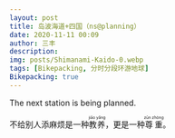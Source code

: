 ```yaml
---
layout: post
title: 岛波海道+四国（ns@planning）
date: 2020-11-11 00:09
author: 三丰
description:
img: posts/Shimanami-Kaido-0.webp
tags: [Bikepacking, 分时分段环游地球]
Bikepacking: true
---
```


The next station is being planned.

不给别人添麻烦是一种<ruby>教养<rp>(</rp><rt>jiāo yǎng</rt><rp>)</rp></ruby>，更是一种<ruby>尊重<rp>(</rp><rt>zūn zhòng</rt><rp>)</rp></ruby>。

